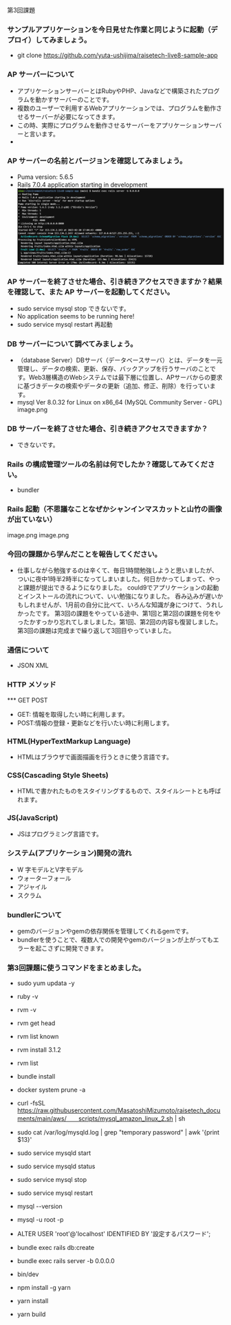 第3回課題
### サンプルアプリケーションを今日見せた作業と同じように起動（デプロイ）してみましょう。
- git clone https://github.com/yuta-ushijima/raisetech-live8-sample-app
### AP サーバーについて
- アプリケーションサーバーとはRubyやPHP、Javaなどで構築されたプログラムを動かすサーバーのことです。
- 複数のユーザーで利用するWebアプリケーションでは、プログラムを動作させるサーバーが必要になってきます。
- この時、実際にプログラムを動作させるサーバーをアプリケーションサーバーと言います。
- 
### AP サーバーの名前とバージョンを確認してみましょう。
- Puma version: 5.6.5　 
- Rails 7.0.4 application starting in development
![image1](./images/puma.png)
### AP サーバーを終了させた場合、引き続きアクセスできますか？結果を確認して、また AP サーバーを起動してください。
- sudo service mysql stop できないです。
- No application seems to be running here!
- sudo service mysql restart 再起動
### DB サーバーについて調べてみましょう。
- （database Server）DBサーバ（データベースサーバ）とは、データを一元管理し、データの検索、更新、保存、バックアップを行うサーバのことです。Web3層構造のWebシステムでは最下層に位置し、APサーバからの要求に基づきデータの検索やデータの更新（追加、修正、削除）を行っています。
- mysql  Ver 8.0.32 for Linux on x86_64 (MySQL Community Server - GPL)
  image.png
### DB サーバーを終了させた場合、引き続きアクセスできますか？
- できないです。
### Rails の構成管理ツールの名前は何でしたか？確認してみてください。
- bundler
### Rails 起動（不思議なことなぜかシャンインマスカットと山竹の画像が出ていない）
image.png
image.png
### 今回の課題から学んだことを報告してください。
- 仕事しながら勉強するのは辛くて、毎日1時間勉強しようと思いましたが、ついに夜中1時半2時半になってしまいました。何日かかってしまって、やっと課題が提出できるようになりました。
could9でアプリケーションの起動とインストールの流れについて、いい勉強になりました。
呑み込みが遅いかもしれませんが、1月前の自分に比べて、いろんな知識が身につけて、うれしかったです。
第3回の課題をやっている途中、第1回と第2回の課題を何をやったかすっかり忘れてしましました。第1回、第2回の内容も復習しました。
第3回の課題は完成まで繰り返して3回目やっていました。
### 通信について
- JSON XML
### HTTP メソッド
*** GET POST
- GET: 情報を取得したい時に利用します。
- POST:情報の登録・更新などを行いたい時に利用します。
### HTML(HyperTextMarkup Language)
-  HTMLはブラウザで画面描画を行うときに使う言語です。
### CSS(Cascading Style Sheets)
- HTMLで書かれたものをスタイリングするもので、スタイルシートとも呼ばれます。
### JS(JavaScript)
* JSはプログラミング言語です。
### システム(アプリケーション)開発の流れ
* W 字モデルとV字モデル
* ウォーターフォール
* アジャイル
* スクラム
### bundlerについて
- gemのバージョンやgemの依存関係を管理してくれるgemです。
- bundlerを使うことで、複数人での開発やgemのバージョンが上がってもエラーを起こさずに開発できます。

### 第3回課題に使うコマンドをまとめました。
- sudo yum updata -y
- ruby -v
- rvm -v
- rvm get head
- rvm list known
- rvm install 3.1.2
- rvm list
- bundle install 
- docker system prune -a 
- curl -fsSL https://raw.githubusercontent.com/MasatoshiMizumoto/raisetech_documents/main/aws/　　scripts/mysql_amazon_linux_2.sh | sh

- sudo cat /var/log/mysqld.log | grep "temporary password" | awk '{print $13}'
- sudo service mysqld start
- sudo service mysqld status
- sudo service mysql stop
- sudo service mysql restart
-  mysql --version
- mysql -u root -p
- ALTER USER 'root'@'localhost' IDENTIFIED BY '設定するパスワード';
-  bundle exec rails db:create
-  bundle exec rails server -b 0.0.0.0
- bin/dev
-  npm install -g yarn
- yarn install
- yarn build
